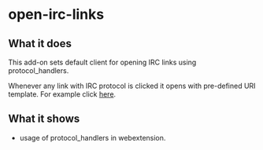 # open-irc-links


## What it does

This add-on sets default client for opening IRC links using protocol_handlers.

Whenever any link with IRC protocol is clicked it opens with pre-defined URI template.
For example click [here](irc://irc.freenode.net/drupal).

## What it shows

* usage of protocol_handlers in webextension.
